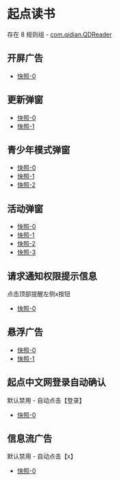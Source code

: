 # 起点读书

存在 8 规则组 - [com.qidian.QDReader](/src/apps/com.qidian.QDReader.ts)

## 开屏广告

- [快照-0](https://i.gkd.li/import/12508836)

## 更新弹窗

- [快照-0](https://i.gkd.li/import/12641026)
- [快照-1](https://i.gkd.li/import/13116821)

## 青少年模式弹窗

- [快照-0](https://i.gkd.li/import/12640241)
- [快照-1](https://i.gkd.li/import/12709168)
- [快照-2](https://i.gkd.li/import/12905817)

## 活动弹窗

- [快照-0](https://i.gkd.li/import/12640195)
- [快照-1](https://i.gkd.li/import/12640158)
- [快照-2](https://i.gkd.li/import/12818198)
- [快照-3](https://i.gkd.li/import/13469004)

## 请求通知权限提示信息

点击顶部提醒左侧x按钮

- [快照-0](https://i.gkd.li/import/12640242)

## 悬浮广告

- [快照-0](https://i.gkd.li/import/12717032)
- [快照-1](https://i.gkd.li/import/13459031)

## 起点中文网登录自动确认

默认禁用 - 自动点击【登录】

- [快照-0](https://i.gkd.li/import/12903081)

## 信息流广告

默认禁用 - 自动点击【x】

- [快照-0](https://i.gkd.li/import/13406169)
